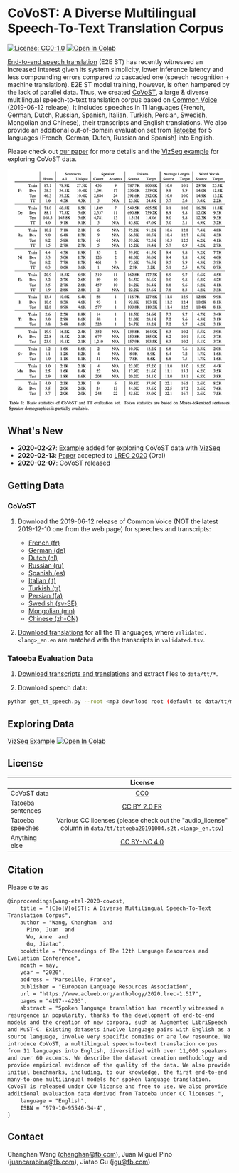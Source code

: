 CoVoST: A Diverse Multilingual Speech-To-Text Translation Corpus
======
[![License: CC0-1.0](https://img.shields.io/badge/License-CC0%201.0-green.svg)](http://creativecommons.org/publicdomain/zero/1.0/)
<a href="https://colab.research.google.com/drive/11GK7k7G1CG1qHbdA9Pz1RtQ3vlCkuohV">
    <img alt="Open In Colab" src="https://colab.research.google.com/assets/colab-badge.svg?style=flat-square">
</a>


[End-to-end speech translation](https://github.com/kahne/SpeechTransProgress) (E2E ST) has recently witnessed an increased
interest given its system simplicity, lower inference latency and less compounding errors compared to cascaded
one (speech recognition + machine translation). E2E ST model training, however, is often hampered by the lack of parallel
data. Thus, we created [CoVoST](https://arxiv.org/abs/2002.01320), a large & diverse multilingual speech-to-text
translation corpus based on [Common Voice](https://arxiv.org/abs/1912.06670) (2019-06-12 release). It includes speeches
in 11 languages (French, German, Dutch, Russian, Spanish, Italian, Turkish, Persian, Swedish, Mongolian and Chinese),
their transcripts and English translations. We also provide an additional out-of-domain evaluation set
from [Tatoeba](https://tatoeba.org/eng) for 5 languages (French, German, Dutch, Russian and Spanish) into English.

Please check out [our paper](https://arxiv.org/abs/2002.01320) for more details and
the [VizSeq example](https://colab.research.google.com/drive/11GK7k7G1CG1qHbdA9Pz1RtQ3vlCkuohV) for exploring CoVoST data.

<p align="center"><img src="stats.png" alt="CoVoST Statistics" width="640"></p>

## What's New
- __2020-02-27__: [Example](https://colab.research.google.com/drive/11GK7k7G1CG1qHbdA9Pz1RtQ3vlCkuohV) added for
exploring CoVoST data with [VizSeq](https://github.com/facebookresearch/vizseq) 
- __2020-02-13__: [Paper](https://arxiv.org/abs/2002.01320) accepted to [LREC 2020](https://lrec2020.lrec-conf.org/en/) (Oral)
- __2020-02-07__: CoVoST released

## Getting Data

### CoVoST
1. Download the 2019-06-12 release of Common Voice (NOT the latest 2019-12-10 one from the web page) for speeches and transcripts:
    - [French (fr)](https://voice-prod-bundler-ee1969a6ce8178826482b88e843c335139bd3fb4.s3.amazonaws.com/cv-corpus-3/fr.tar.gz)
    - [German (de)](https://voice-prod-bundler-ee1969a6ce8178826482b88e843c335139bd3fb4.s3.amazonaws.com/cv-corpus-3/de.tar.gz)
    - [Dutch (nl)](https://voice-prod-bundler-ee1969a6ce8178826482b88e843c335139bd3fb4.s3.amazonaws.com/cv-corpus-3/nl.tar.gz)
    - [Russian (ru)](https://voice-prod-bundler-ee1969a6ce8178826482b88e843c335139bd3fb4.s3.amazonaws.com/cv-corpus-3/ru.tar.gz)
    - [Spanish (es)](https://voice-prod-bundler-ee1969a6ce8178826482b88e843c335139bd3fb4.s3.amazonaws.com/cv-corpus-3/es.tar.gz)
    - [Italian (it)](https://voice-prod-bundler-ee1969a6ce8178826482b88e843c335139bd3fb4.s3.amazonaws.com/cv-corpus-3/it.tar.gz)
    - [Turkish (tr)](https://voice-prod-bundler-ee1969a6ce8178826482b88e843c335139bd3fb4.s3.amazonaws.com/cv-corpus-3/tr.tar.gz)
    - [Persian (fa)](https://voice-prod-bundler-ee1969a6ce8178826482b88e843c335139bd3fb4.s3.amazonaws.com/cv-corpus-3/fa.tar.gz)
    - [Swedish (sv-SE)](https://voice-prod-bundler-ee1969a6ce8178826482b88e843c335139bd3fb4.s3.amazonaws.com/cv-corpus-3/sv-SE.tar.gz)
    - [Mongolian (mn)](https://voice-prod-bundler-ee1969a6ce8178826482b88e843c335139bd3fb4.s3.amazonaws.com/cv-corpus-3/mn.tar.gz)
    - [Chinese (zh-CN)](https://voice-prod-bundler-ee1969a6ce8178826482b88e843c335139bd3fb4.s3.amazonaws.com/cv-corpus-3/zh-CN.tar.gz)

2. [Download translations](https://dl.fbaipublicfiles.com/covost/covost.zip) for all the 11 languages,
where `validated.<lang>_en.en` are matched with the transcripts in `validated.tsv`.

### Tatoeba Evaluation Data
1. [Download transcripts and translations](https://dl.fbaipublicfiles.com/covost/tatoeba.zip) and extract files
to `data/tt/*`.

2. Download speech data:
```bash
python get_tt_speech.py --root <mp3 download root (default to data/tt/mp3)>
```

## Exploring Data
[VizSeq Example](https://colab.research.google.com/drive/11GK7k7G1CG1qHbdA9Pz1RtQ3vlCkuohV)
<a href="https://colab.research.google.com/drive/11GK7k7G1CG1qHbdA9Pz1RtQ3vlCkuohV">
    <img alt="Open In Colab" src="https://colab.research.google.com/assets/colab-badge.svg?style=flat-square">
</a>

## License
|  | License |
| ------------- |:-------------:|
| CoVoST data | [CC0](https://creativecommons.org/share-your-work/public-domain/cc0/) |
| Tatoeba sentences | [CC BY 2.0 FR](https://creativecommons.org/licenses/by/2.0/fr/) |
| Tatoeba speeches | Various CC licenses (please check out the "audio_license" column in `data/tt/tatoeba20191004.s2t.<lang>_en.tsv`) |
| Anything else | [CC BY-NC 4.0](https://github.com/facebookresearch/covost/blob/master/LICENSE) |

## Citation
Please cite as
```
@inproceedings{wang-etal-2020-covost,
    title = "{C}o{V}o{ST}: A Diverse Multilingual Speech-To-Text Translation Corpus",
    author = "Wang, Changhan  and
      Pino, Juan  and
      Wu, Anne  and
      Gu, Jiatao",
    booktitle = "Proceedings of The 12th Language Resources and Evaluation Conference",
    month = may,
    year = "2020",
    address = "Marseille, France",
    publisher = "European Language Resources Association",
    url = "https://www.aclweb.org/anthology/2020.lrec-1.517",
    pages = "4197--4203",
    abstract = "Spoken language translation has recently witnessed a resurgence in popularity, thanks to the development of end-to-end models and the creation of new corpora, such as Augmented LibriSpeech and MuST-C. Existing datasets involve language pairs with English as a source language, involve very specific domains or are low resource. We introduce CoVoST, a multilingual speech-to-text translation corpus from 11 languages into English, diversified with over 11,000 speakers and over 60 accents. We describe the dataset creation methodology and provide empirical evidence of the quality of the data. We also provide initial benchmarks, including, to our knowledge, the first end-to-end many-to-one multilingual models for spoken language translation. CoVoST is released under CC0 license and free to use. We also provide additional evaluation data derived from Tatoeba under CC licenses.",
    language = "English",
    ISBN = "979-10-95546-34-4",
}
```

## Contact
Changhan Wang ([changhan@fb.com](mailto:changhan@fb.com)),
Juan Miguel Pino ([juancarabina@fb.com](mailto:juancarabina@fb.com)),
Jiatao Gu ([jgu@fb.com](mailto:jgu@fb.com))
